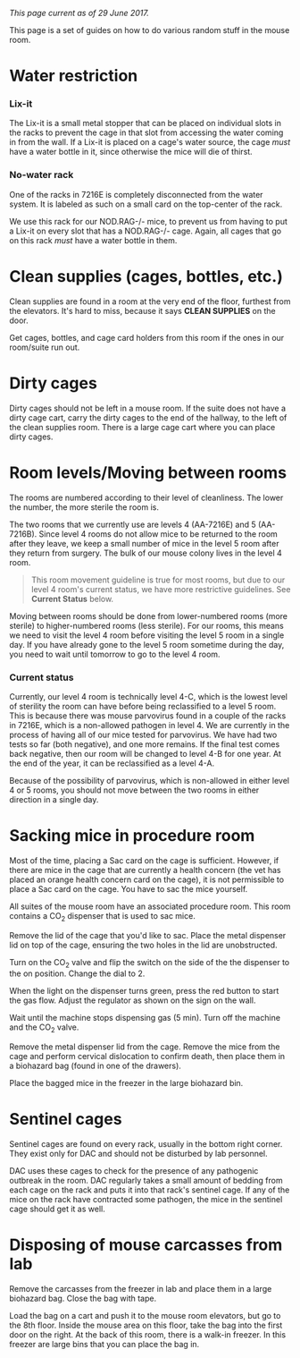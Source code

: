 <!-- TITLE: Room Procedures -->

*This page current as of 29 June 2017.*

This page is a set of guides on how to do various random stuff in the mouse room.

# Water restriction
### Lix-it
The Lix-it is a small metal stopper that can be placed on individual slots in the racks to prevent the cage in that slot from accessing the water coming in from the wall. If a Lix-it is placed on a cage's water source, the cage *must* have a water bottle in it, since otherwise the mice will die of thirst.

### No-water rack
One of the racks in 7216E is completely disconnected from the water system. It is labeled as such on a small card on the top-center of the rack.

We use this rack for our NOD.RAG-/- mice, to prevent us from having to put a Lix-it on every slot that has a NOD.RAG-/- cage. Again, all cages that go on this rack *must* have a water bottle in them.
# Clean supplies (cages, bottles, etc.)
Clean supplies are found in a room at the very end of the floor, furthest from the elevators. It's hard to miss, because it says **CLEAN SUPPLIES** on the door.

Get cages, bottles, and cage card holders from this room if the ones in our room/suite run out.

# Dirty cages
Dirty cages should not be left in a mouse room. If the suite does not have a dirty cage cart, carry the dirty cages to the end of the hallway, to the left of the clean supplies room. There is a large cage cart where you can place dirty cages.

# Room levels/Moving between rooms
The rooms are numbered according to their level of cleanliness. The lower the number, the more sterile the room is.

The two rooms that we currently use are levels 4 (AA-7216E) and 5 (AA-7216B). Since level 4 rooms do not allow mice to be returned to the room after they leave, we keep a small number of mice in the level 5 room after they return from surgery. The bulk of our mouse colony lives in the level 4 room.

> This room movement guideline is true for most rooms, but due to our level 4 room's current status, we have more restrictive guidelines. See **Current Status** below.

Moving between rooms should be done from lower-numbered rooms (more sterile) to higher-numbered rooms (less sterile). For our rooms, this means we need to visit the level 4 room before visiting the level 5 room in a single day. If you have already gone to the level 5 room sometime during the day, you need to wait until tomorrow to go to the level 4 room.

### Current status

Currently, our level 4 room is technically level 4-C, which is the lowest level of sterility the room can have before being reclassified to a level 5 room. This is because there was mouse parvovirus found in a couple of the racks in 7216E, which is a non-allowed pathogen in level 4. We are currently in the process of having all of our mice tested for parvovirus. We have had two tests so far (both negative), and one more remains. If the final test comes back negative, then our room will be changed to level 4-B for one year. At the end of the year, it can be reclassified as a level 4-A.

Because of the possibility of parvovirus, which is non-allowed in either level 4 or 5 rooms, you should not move between the two rooms in either direction in a single day.

# Sacking mice in procedure room
Most of the time, placing a Sac card on the cage is sufficient. However, if there are mice in the cage that are currently a health concern (the vet has placed an orange health concern card on the cage), it is not permissible to place a Sac card on the cage. You have to sac the mice yourself.

All suites of the mouse room have an associated procedure room. This room contains a CO<sub>2</sub> dispenser that is used to sac mice. 

Remove the lid of the cage that you'd like to sac. Place the metal dispenser lid on top of the cage, ensuring the two holes in the lid are unobstructed.

Turn on the CO<sub>2</sub> valve and flip the switch on the side of the the dispenser to the on position. Change the dial to 2.

When the light on the dispenser turns green, press the red button to start the gas flow. Adjust the regulator as shown on the sign on the wall.

Wait until the machine stops dispensing gas (5 min). Turn off the machine and the CO<sub>2</sub> valve.

Remove the metal dispenser lid from the cage. Remove the mice from the cage and perform cervical dislocation to confirm death, then place them in a biohazard bag (found in one of the drawers).

Place the bagged mice in the freezer in the large biohazard bin.

# Sentinel cages
Sentinel cages are found on every rack, usually in the bottom right corner. They exist only for DAC and should not be disturbed by lab personnel.

DAC uses these cages to check for the presence of any pathogenic outbreak in the room. DAC regularly takes a small amount of bedding from each cage on the rack and puts it into that rack's sentinel cage. If any of the mice on the rack have contracted some pathogen, the mice in the sentinel cage should get it as well.

# Disposing of mouse carcasses from lab
Remove the carcasses from the freezer in lab and place them in a large biohazard bag. Close the bag with tape. 

Load the bag on a cart and push it to the mouse room elevators, but go to the 8th floor. Inside the mouse area on this floor, take the bag into the first door on the right. At the back of this room, there is a walk-in freezer. In this freezer are large bins that you can place the bag in.